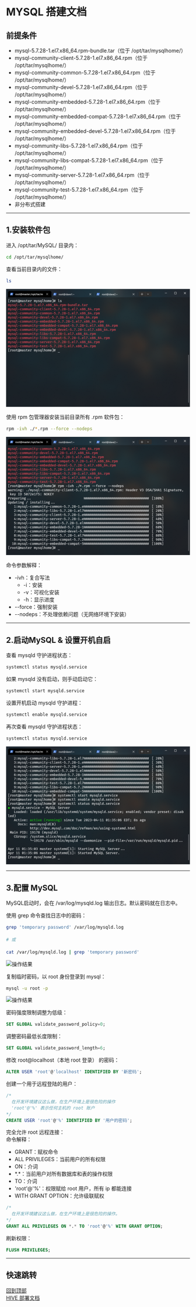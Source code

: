 # MYSQL 搭建文档

## 前提条件
- mysql-5.7.28-1.el7.x86_64.rpm-bundle.tar（位于 /opt/tar/mysqlhome/）
- mysql-community-client-5.7.28-1.el7.x86_64.rpm（位于 /opt/tar/mysqlhome/）
- mysql-community-common-5.7.28-1.el7.x86_64.rpm（位于 /opt/tar/mysqlhome/）
- mysql-community-devel-5.7.28-1.el7.x86_64.rpm（位于 /opt/tar/mysqlhome/）
- mysql-community-embedded-5.7.28-1.el7.x86_64.rpm（位于 /opt/tar/mysqlhome/）
- mysql-community-embedded-compat-5.7.28-1.el7.x86_64.rpm（位于 /opt/tar/mysqlhome/）
- mysql-community-embedded-devel-5.7.28-1.el7.x86_64.rpm（位于 /opt/tar/mysqlhome/）
- mysql-community-libs-5.7.28-1.el7.x86_64.rpm（位于 /opt/tar/mysqlhome/）
- mysql-community-libs-compat-5.7.28-1.el7.x86_64.rpm（位于 /opt/tar/mysqlhome/）
- mysql-community-server-5.7.28-1.el7.x86_64.rpm（位于 /opt/tar/mysqlhome/）
- mysql-community-test-5.7.28-1.el7.x86_64.rpm（位于 /opt/tar/mysqlhome/）
- 非分布式搭建

---

## 1.安装软件包

进入 /opt/tar/MySQL/ 目录内：
``` bash
cd /opt/tar/mysqlhome/
```

查看当前目录内的文件：
``` bash
ls
```
![软件包列表](./images/2_1.png)

使用 rpm 包管理器安装当前目录所有 .rpm 软件包：
``` bash
rpm -ivh ./*.rpm --force --nodeps
```
![安装结果](./images/2_2.png)

命令参数解释：  
* -ivh：复合写法   
  * -i：安装
  * -v：可视化安装
  * -h：显示进度
* --force：强制安装
* --nodeps：不处理依赖问题（无网络环境下安装）

---

## 2.启动MySQL & 设置开机自启

查看 mysqld 守护进程状态：
``` bash
systemctl status mysqld.service
```

如果 mysqld 没有启动，则手动启动它：
``` bash
systemctl start mysqld.service
```

设置开机启动 mysqld 守护进程：
``` bash
systemctl enable mysqld.service
```

再次查看 mysqld 守护进程状态：
``` bash
systemctl status mysqld.service
```
![操作结果](./images/3_1.png)

---

## 3.配置 MySQL

MySQL启动时，会在 /var/log/mysqld.log 输出日志。默认密码就在日志中。  

使用 grep 命令查找日志中的密码：
``` bash
grep 'temporary password' /var/log/mysqld.log

# 或

cat /var/log/mysqld.log | grep 'temporary password'
```
![操作结果](./images/4_1.png)

复制临时密码，以 root 身份登录到 mysql：
``` bash
mysql -u root -p
```
![操作结果](./images/4_2.png)

密码强度限制调整为低级：
``` sql
SET GLOBAL validate_password_policy=0;
```

调整密码最低长度限制：
``` sql
SET GLOBAL validate_password_length=6;
```

修改 root@localhost（本地 root 登录） 的密码：
``` sql
ALTER USER 'root'@'localhost' IDENTIFIED BY '新密码';
```

创建一个用于远程登陆的用户：
``` sql
/*
  在开发环境建议这么做，在生产环境上是很危险的操作
  'root'@'%' 表示任何主机的 root 账户
*/
CREATE USER 'root'@'%' IDENTIFIED BY '用户的密码';
```

完全允许 root 远程连接：  
命令解释：
  - GRANT：赋权命令
  - ALL PRIVILEGES：当前用户的所有权限
  - ON：介词
  - \*.\*：当前用户对所有数据库和表的操作权限
  - TO：介词
  - 'root'@'%'：权限赋给 root 用户，所有 ip 都能连接
  - WITH GRANT OPTION：允许级联赋权

``` sql
/*
  在开发环境建议这么做，在生产环境上是很危险的操作。
*/
GRANT ALL PRIVILEGES ON *.* TO 'root'@'%' WITH GRANT OPTION;
```

刷新权限：
``` sql
FLUSH PRIVILEGES;
```

---

## 快速跳转
[回到顶部](#mysql-搭建文档)  
[HIVE 部署文档](../hive/README.md)
